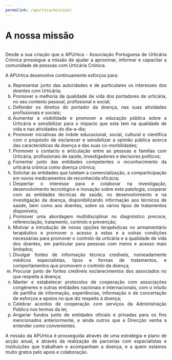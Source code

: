 ```yaml
---
permalink: /apurtica/mission/
---
```

# A nossa missão
<div style="height:0px;"><br></div>

<p><div style="text-align: justify">Desde a sua criação que a APUrtica - Associação Portuguesa de Urticária Crónica prossegue a missão de ajudar a aproximar, informar e capacitar a comunidade de pessoas com Urticária Crónica.</div><p> 

<p><div style="text-align: justify">A APUrtica desenvolve continuamente esforços para:</div><p>

<ol type="a">
    <li><div style="text-align: justify">Representar junto das autoridades e de particulares os interesses dos doentes com Urticária;</div></li>
    <li><div style="text-align: justify">Promover a melhoria da qualidade de vida dos portadores de urticária, no seu contexto pessoal, profissional e social;</div></li>
    <li><div style="text-align: justify">Defender os direitos do portador da doença, nas suas atividades profissionais e sociais;</div></li>
    <li><div style="text-align: justify">Aumentar a visibilidade e promover a educação pública sobre a Urticária e sensibilizar para o impacto que esta tem na qualidade de vida e nas atividades do dia-a-dia;</div></li>
    <li><div style="text-align: justify">Promover iniciativas de índole educacional, social, cultural e científica com o propósito de esclarecer e sensibilizar a opinião pública acerca das características da doença e das suas co-morbilidades;</div></li>
    <li><div style="text-align: justify">Promover o contacto e articulação entre as pessoas e famílias com Urticária, profissionais de saúde, investigadores e decisores políticos;</div></li>
    <li><div style="text-align: justify">Fomentar junto das entidades competentes o reconhecimento da urticária crónica como doença crónica;</div></li>
    <li><div style="text-align: justify">Solicitar às entidades que tutelam a comercialização, a comparticipação em novos medicamentos de reconhecida eficácia;</div></li>
    <li><div style="text-align: justify">Despertar o interesse para e colaborar na investigação, desenvolvimento tecnológico e inovação sobre esta patologia, cooperar com as entidades técnicas de saúde, no desenvolvimento e na investigação da doença, disponibilizando informação aos técnicos de saúde, bem como aos doentes, sobre os vários tipos de tratamentos disponíveis;</div></li>
    <li><div style="text-align: justify">Promover uma abordagem multidisciplinar no diagnóstico precoce, referenciação, tratamento, controlo e prevenção;</div></li>
    <li><div style="text-align: justify">Motivar a introdução de novas opções terapêuticas no armamentário terapêutico e promover o acesso a estas e a outras condições necessárias para promover o controlo da urticária e a qualidade de vida dos doentes, em particular para pessoas com meios e acesso mais limitados;</div></li>
    <li><div style="text-align: justify">Divulgar fontes de informação técnica credíveis, nomeadamente médicos especialistas, tipos e formas de tratamentos, e comportamentos que promovem o controlo da doença;</div></li>
    <li><div style="text-align: justify">Procurar junto de fontes credíveis esclarecimentos dos associados no que respeita à doença;</div></li>
    <li><div style="text-align: justify">Manter e estabelecer protocolos de cooperação com associações congéneres e outras entidades nacionais e internacionais, com o intuito de partilha de informação, experiências, informação e de concertação de esforços e apoios no que diz respeito à doença;</div></li>
    <li><div style="text-align: justify">Celebrar acordos de cooperação com serviços da Administração Pública nos termos da lei;</div></li>
    <li><div style="text-align: justify">Angariar fundos junto de entidades oficiais e privadas para os fins mencionados anteriormente, e ainda outros que a Direcção venha a entender como convenientes.</div></li>
</ol>

<p><div style="text-align: justify">A missão da APUrtica é prosseguida através de uma estratégia e plano de acção anual, e através da realização de parcerias com especialistas e instituições que trabalham e acompanham a doença, e a quem estamos muito gratos pelo apoio e colaboração.</div><p> 
